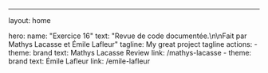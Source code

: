 ---

layout: home

hero:
  name: "Exercice 16"
  text: "Revue de code documentée.\n\nFait par Mathys Lacasse et Émile Lafleur"
  tagline: My great project tagline
  actions:
    - theme: brand
      text: Mathys Lacasse Review
      link: /mathys-lacasse
    - theme: brand
      text: Émile Lafleur
      link: /emile-lafleur
